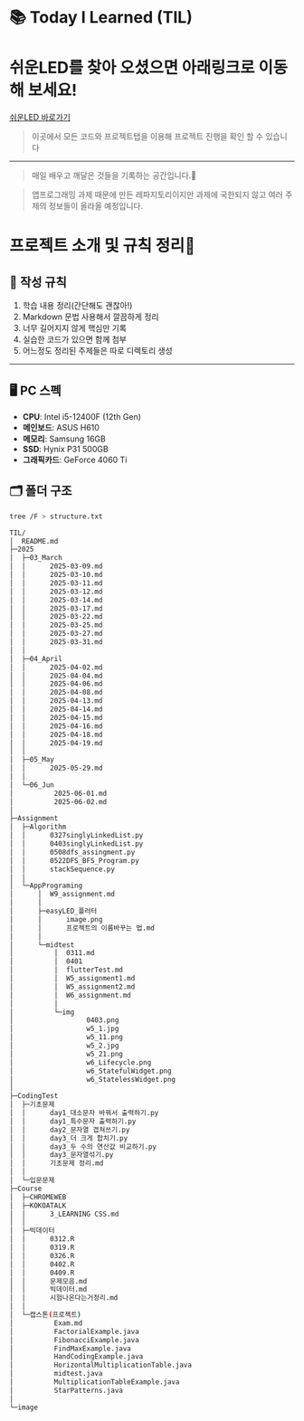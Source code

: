 # 📚 Today I Learned (TIL)

# 쉬운LED를 찾아 오셨으면 아래링크로 이동해 보세요!

[쉬운LED 바로가기](https://github.com/God-Da/easyLED)

> 이곳에서 모든 코드와 프로젝트탭을 이용해 프로젝트 진행을 확인 할 수 있습니다
--------

> 매일 배우고 깨달은 것들을 기록하는 공간입니다.💪

> 앱프로그래밍 과제 때문에 만든 레파지토리이지만 과제에 국한되지 않고 여러 주제의 정보들이 올라올 예정입니다.

# 프로젝트 소개 및 규칙 정리🥵

## 📌 작성 규칙

1. 학습 내용 정리(간단해도 괜찮아!)
2. Markdown 문법 사용해서 깔끔하게 정리
3. 너무 길어지지 않게 핵심만 기록
4. 실습한 코드가 있으면 함께 첨부
5. 어느정도 정리된 주제들은 따로 디렉토리 생성

---

## 🖥️ PC 스펙

- **CPU**: Intel i5-12400F (12th Gen)
- **메인보드**: ASUS H610
- **메모리**: Samsung 16GB
- **SSD**: Hynix P31 500GB
- **그래픽카드**: GeForce 4060 Ti

## 🗂️ 폴더 구조

```bash
tree /F > structure.txt
```

```bash
TIL/
│  README.md
├─2025
│  ├─03_March
│  │      2025-03-09.md
│  │      2025-03-10.md
│  │      2025-03-11.md
│  │      2025-03-12.md
│  │      2025-03-14.md
│  │      2025-03-17.md
│  │      2025-03-22.md
│  │      2025-03-25.md
│  │      2025-03-27.md
│  │      2025-03-31.md
│  │
│  ├─04_April
│  │      2025-04-02.md
│  │      2025-04-04.md
│  │      2025-04-06.md
│  │      2025-04-08.md
│  │      2025-04-13.md
│  │      2025-04-14.md
│  │      2025-04-15.md
│  │      2025-04-16.md
│  │      2025-04-18.md
│  │      2025-04-19.md
│  │
│  ├─05_May
│  │      2025-05-29.md
│  │
│  └─06_Jun
│          2025-06-01.md
│          2025-06-02.md
│
├─Assignment
│  ├─Algorithm
│  │      0327singlyLinkedList.py
│  │      0403singlyLinkedList.py
│  │      0508dfs_assingment.py
│  │      0522DFS_BFS_Program.py
│  │      stackSequence.py
│  │
│  └─AppPrograming
│      │  W9_assignment.md
│      │
│      ├─easyLED_플러터
│      │      image.png
│      │      프로젝트의 이름바꾸는 법.md
│      │
│      └─midtest
│          │  0311.md
│          │  0401
│          │  flutterTest.md
│          │  W5_assignment1.md
│          │  W5_assignment2.md
│          │  W6_assignment.md
│          │
│          └─img
│                  0403.png
│                  w5_1.jpg
│                  w5_11.png
│                  w5_2.jpg
│                  w5_21.png
│                  w6_Lifecycle.png
│                  w6_StatefulWidget.png
│                  w6_StatelessWidget.png
│
├─CodingTest
│  ├─기초문제
│  │      day1_대소문자 바꿔서 출력하기.py
│  │      day1_특수문자 출력하기.py
│  │      day2_문자열 겹쳐쓰기.py
│  │      day3_더 크게 합치기.py
│  │      day3_두 수의 연산값 비교하기.py
│  │      day3_문자열섞기.py
│  │      기초문제 정리.md
│  │
│  └─입문문제
├─Course
│  ├─CHROMEWEB
│  ├─KOKOATALK
│  │      3_LEARNING CSS.md
│  │
│  ├─빅데이터
│  │      0312.R
│  │      0319.R
│  │      0326.R
│  │      0402.R
│  │      0409.R
│  │      문제모음.md
│  │      빅데이터.md
│  │      시험나온다는거정리.md
│  │
│  └─캡스톤(프로젝트)
│          Exam.md
│          FactorialExample.java
│          FibonacciExample.java
│          FindMaxExample.java
│          HandCodingExample.java
│          HorizontalMultiplicationTable.java
│          midtest.java
│          MultiplicationTableExample.java
│          StarPatterns.java
│
└─image

```
